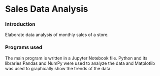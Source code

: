 # Sales Data Analysis

### Introduction
Elaborate data analysis of monthly sales of a store.

### Programs used
The main program is written in a Jupyter Notebook file. Python and its libraries Pandas and NumPy were used to
analyze the data and Matplotlib was used to graphically show the trends of the data.